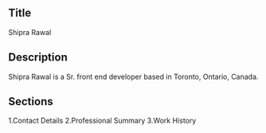 ## Title
Shipra Rawal
## Description
Shipra Rawal is a Sr. front end developer based in Toronto, Ontario, Canada.
## Sections
1.Contact Details
2.Professional Summary
3.Work History

